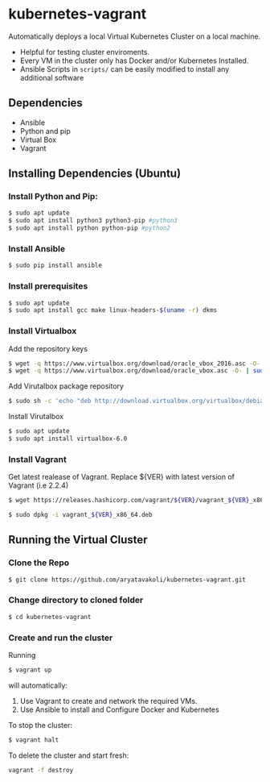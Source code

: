 # kubernetes-vagrant
Automatically deploys a local Virtual Kubernetes Cluster on a local machine. 
* Helpful for testing cluster enviroments.
* Every VM in the cluster only has Docker and/or Kubernetes Installed.
* Ansible Scripts in ```scripts/``` can be easily modified to install any additional software
## Dependencies 
* Ansible
* Python and pip
* Virtual Box
* Vagrant
## Installing Dependencies (Ubuntu)
### Install Python and Pip:
```sh
$ sudo apt update
$ sudo apt install python3 python3-pip #python3
$ sudo apt install python python-pip #python2
```
### Install Ansible
```sh
$ sudo pip install ansible
```
### Install prerequisites
```sh
$ sudo apt update
$ sudo apt install gcc make linux-headers-$(uname -r) dkms
```
### Install Virtualbox
Add the repository keys
```sh
$ wget -q https://www.virtualbox.org/download/oracle_vbox_2016.asc -O- | sudo apt-key add -
$ wget -q https://www.virtualbox.org/download/oracle_vbox.asc -O- | sudo apt-key add - 
```
Add Virutalbox package repository
```sh
$ sudo sh -c 'echo "deb http://download.virtualbox.org/virtualbox/debian $(lsb_release -sc) contrib" >> /etc/apt/sources.list.d/virtualbox.list
```
Install Virutalbox
```sh
$ sudo apt update
$ sudo apt install virtualbox-6.0
```
### Install Vagrant
Get latest realease of Vagrant. Replace ${VER} with latest version of Vagrant (i.e 2.2.4)
```sh
$ wget https://releases.hashicorp.com/vagrant/${VER}/vagrant_${VER}_x86_64.deb
```
```sh
$ sudo dpkg -i vagrant_${VER}_x86_64.deb
```
## Running the Virtual Cluster
### Clone the Repo
```sh
$ git clone https://github.com/aryatavakoli/kubernetes-vagrant.git
```
### Change directory to cloned folder
```sh
$ cd kubernetes-vagrant
```
### Create and run the cluster
Running
```sh
$ vagrant up
```
will automatically:
1. Use Vagrant to create and network the required VMs.
2. Use Ansible to install and Configure Docker and Kubernetes

To stop the cluster:
```sh
$ vagrant halt
```
To delete the cluster and start fresh:
```sh
vagrant -f destroy
```
